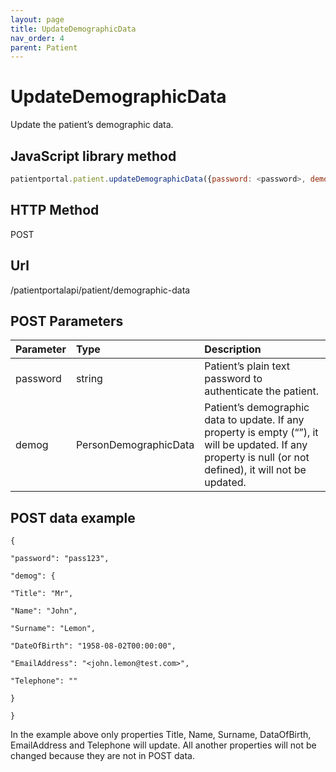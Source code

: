 ```yaml
---
layout: page
title: UpdateDemographicData
nav_order: 4
parent: Patient
---
```


# UpdateDemographicData

Update the patient’s demographic data.

## JavaScript library method

```javascript
patientportal.patient.updateDemographicData({password: <password>, demog: <demog>});
```

## HTTP Method

POST

## ****Url****

/patientportalapi/patient/demographic-data

## POST Parameters

| Parameter | Type   | Description                                                 |
|:----------|:-------|:------------------------------------------------------------|
| password | string | Patient’s plain text password to authenticate the patient. |
| demog | PersonDemographicData | Patient’s demographic data to update. If any property is empty (“”), it will be updated. If any property is null (or not defined), it will not be updated. |

## POST data example

```
{

"password": "pass123",

"demog": {

"Title": "Mr",

"Name": "John",

"Surname": "Lemon",

"DateOfBirth": "1958-08-02T00:00:00",

"EmailAddress": "<john.lemon@test.com>",

"Telephone": ""

}

}
```

In the example above only properties Title, Name, Surname, DataOfBirth, EmailAddress and Telephone will update. All another properties will not be changed because they are not in POST data.
